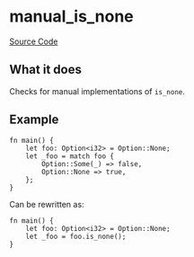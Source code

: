 # manual_is_none

[Source Code](https://github.com/software-mansion/cairo-lint/tree/main/crates/cairo-lint-core/src/lints/manual/manual_is.rs#L88)

## What it does

Checks for manual implementations of `is_none`.

## Example

```cairo
fn main() {
    let foo: Option<i32> = Option::None;
    let _foo = match foo {
        Option::Some(_) => false,
        Option::None => true,
    };
}
```

Can be rewritten as:

```cairo
fn main() {
    let foo: Option<i32> = Option::None;
    let _foo = foo.is_none();
}
```
